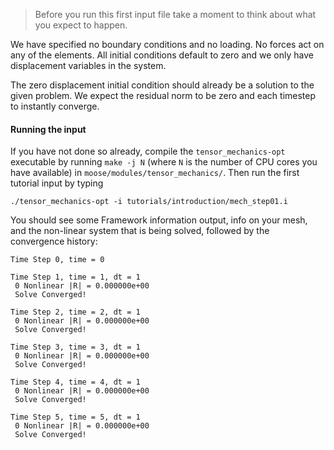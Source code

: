 > Before you run this first input file take a moment to think about what you
> expect to happen.

We have specified no boundary conditions and no loading. No forces act on any of
the elements. All initial conditions default to zero and we only have
displacement variables in the system.

The zero displacement initial condition should already be a solution to the
given problem. We expect the residual norm to be zero and each timestep to
instantly converge.

#### Running the input

If you have not done so already, compile the `tensor_mechanics-opt` executable by running `make -j N` (where `N` is the number of CPU cores you have available) in `moose/modules/tensor_mechanics/`. Then run the first tutorial input by typing

```
./tensor_mechanics-opt -i tutorials/introduction/mech_step01.i
```

You should see some Framework information output, info on your mesh, and the non-linear system that is being solved, followed by the convergence history:

```
Time Step 0, time = 0

Time Step 1, time = 1, dt = 1
 0 Nonlinear |R| = 0.000000e+00
 Solve Converged!

Time Step 2, time = 2, dt = 1
 0 Nonlinear |R| = 0.000000e+00
 Solve Converged!

Time Step 3, time = 3, dt = 1
 0 Nonlinear |R| = 0.000000e+00
 Solve Converged!

Time Step 4, time = 4, dt = 1
 0 Nonlinear |R| = 0.000000e+00
 Solve Converged!

Time Step 5, time = 5, dt = 1
 0 Nonlinear |R| = 0.000000e+00
 Solve Converged!
```
